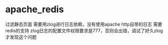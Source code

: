 apache_redis
============
过滤静态页面
需要用zlog进行日志依赖，没有使用apache http自带的日志
需要redis的支持
zlog日志的配置文件权限要求是777，否则会出错，调试了好久zlog才发现这个问题

